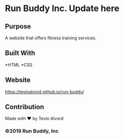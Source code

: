 # Run Buddy Inc. Update here

## Purpose
A website that offers fitness training services.

## Built With
*HTML
*CSS

## Website
https://tevinalvord.github.io/run-buddy/

## Contribution
Made with ❤️ by Tevin Alvord

### ©️2019 Run Buddy, Inc
